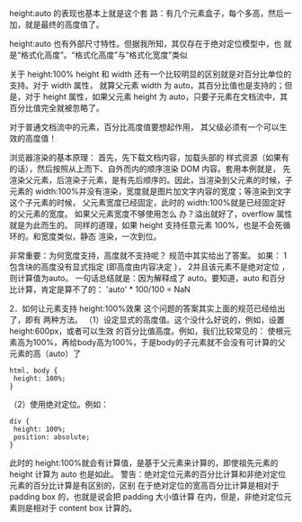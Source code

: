 height:auto 的表现也基本上就是这个套
路：有几个元素盒子，每个多高，然后一加，就是最终的高度值了。

height:auto 也有外部尺寸特性。但据我所知，其仅存在于绝对定位模型中，也
就是“格式化高度”。“格式化高度”与“格式化宽度”类似

关于 height:100%
height 和 width 还有一个比较明显的区别就是对百分比单位的支持。对于 width 属性，
就算父元素 width 为 auto，其百分比值也是支持的；但是，对于 height 属性，如果父元素
height 为 auto，只要子元素在文档流中，其百分比值完全就被忽略了。

对于普通文档流中的元素，百分比高度值要想起作用，
其父级必须有一个可以生效的高度值！

浏览器渲染的基本原理：
首先，先下载文档内容，加载头部的
样式资源（如果有的话），然后按照从上而下、自外而内的顺序渲染 DOM 内容。套用本例就是，
先渲染父元素，后渲染子元素，是有先后顺序的。因此，当渲染到父元素的时候，子元素的
width:100%并没有渲染，宽度就是图片加文字内容的宽度；等渲染到文字这个子元素的时候，
父元素宽度已经固定，此时的 width:100%就是已经固定好的父元素的宽度。
如果父元素宽度不够使用怎么
办？溢出就好了，overflow 属性就是为此而生的。 
同样的道理，如果 height 支持任意元素 100%，也是不会死循环的。和宽度类似，静态
渲染，一次到位。



非常重要：为何宽度支持，高度就不支持呢？
规范中其实给出了答案。
如果：
1包含块的高度没有显式指定 (即高度由内容决定 ），
2并且该元素不是绝对定位 ，则计算值为auto。
一句话总结就是：因为解释成了 auto。要知道，auto 和百分比计算，肯定是算不了的：
'auto' * 100/100 = NaN 


2．如何让元素支持 height:100%效果 
这个问题的答案其实上面的规范已经给出了，即有
两种方法。
（1）设定显式的高度值。这个没什么好说的，例如，设置 height:600px，或者可以生效
的百分比值高度。例如，我们比较常见的：
使根元素高为100%，再给body高为100%，于是body的子元素就不会没有可计算的父元素的高（auto）了
```
html, body { 
 height: 100%; 
} 
```
（2）使用绝对定位。例如：
```
div { 
 height: 100%; 
 position: absolute; 
} 
```
此时的 height:100%就会有计算值，是基于父元素来计算的，即使祖先元素的 height 计算为 auto 也是如此。
警告：绝对定位元素的百分比计算和非绝对定位元素的百分比计算是有区别的，区别
在于绝对定位的宽高百分比计算是相对于 padding box 的，也就是说会把 padding 大小值计算
在内，但是，非绝对定位元素则是相对于 content box 计算的。 
